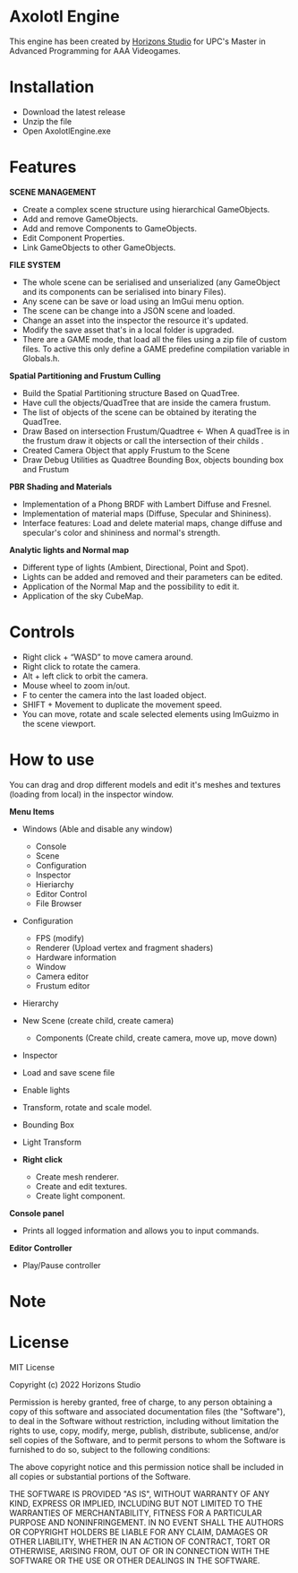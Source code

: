 # Axolotl Engine
This engine has been created by [Horizons Studio](https://github.com/Pre-SuperAwesomeEngine) for UPC's Master in Advanced Programming for AAA Videogames.

# Installation
- Download the latest release
- Unzip the file
- Open AxolotlEngine.exe

# Features

**SCENE MANAGEMENT**
- Create a complex scene structure using hierarchical GameObjects.
- Add and remove GameObjects.
- Add and remove Components to GameObjects. 
- Edit Component Properties.
- Link GameObjects to other GameObjects.

**FILE SYSTEM**
- The whole scene can be serialised and unserialized (any GameObject and its components can be serialised into binary Files).
- Any scene can be save or load using an ImGui menu option.
- The scene can be change into a JSON scene and loaded. 
- Change an asset into the inspector the resource it's updated. 
- Modify the save asset that's in a local folder is upgraded. 
- There are a GAME mode, that load all the files using a zip file of custom files. To active this only define a GAME predefine compilation variable in Globals.h.

**Spatial Partitioning and Frustum Culling**
- Build the Spatial Partitioning structure Based on QuadTree.
- Have cull the objects/QuadTree that are inside the camera frustum.
- The list of objects of the scene can be obtained by iterating the QuadTree.
- Draw Based on intersection Frustum/Quadtree <- When A quadTree is in the frustum draw it objects or call the intersection of their childs .
- Created Camera Object that apply Frustum to the Scene
- Draw Debug Utilities as Quadtree Bounding Box, objects bounding box and Frustum

**PBR Shading and Materials**
- Implementation of a Phong BRDF with Lambert Diffuse and Fresnel.
- Implementation of material maps (Diffuse, Specular and Shininess).
- Interface features: Load and delete material maps, change diffuse and specular's color and shininess and normal's strength. 

**Analytic lights and Normal map**
- Different type of lights (Ambient, Directional, Point and Spot).
- Lights can be added and removed and their parameters can be edited.
- Application of the Normal Map and the possibility to edit it.
- Application of the sky CubeMap. 

# Controls
- Right click + “WASD” to move camera around.
- Right click to rotate the camera.
- Alt + left click to orbit the camera.
- Mouse wheel to zoom in/out.
- F to center the camera into the last loaded object.
- SHIFT + Movement to duplicate the movement speed.
- You can move, rotate and scale selected elements using ImGuizmo in the scene viewport.

# How to use
You can drag and drop different models and edit it's meshes and textures (loading from local) in the inspector window. 

**Menu Items**
- Windows (Able and disable any window)
  - Console
  - Scene
  - Configuration
  - Inspector
  - Hieriarchy
  - Editor Control
  - File Browser
  
- Configuration
  - FPS (modify)
  - Renderer (Upload vertex and fragment shaders)
  - Hardware information
  - Window 
  - Camera editor
  - Frustum editor
 
 - Hierarchy
  - New Scene (create child, create camera)
    - Components (Create child, create camera, move up, move down)
 
 - Inspector 
  - Load and save scene file
  - Enable lights
  - Transform, rotate and scale model. 
  - Bounding Box
  - Light Transform
  - **Right click**
    - Create mesh renderer.
    - Create and edit textures. 
    - Create light component. 

**Console panel**
- Prints all logged information and allows you to input commands.

**Editor Controller**
- Play/Pause controller

# Note

# License

MIT License

Copyright (c) 2022 Horizons Studio

Permission is hereby granted, free of charge, to any person obtaining a copy of this software and associated documentation files (the "Software"), to deal in the Software without restriction, including without limitation the rights to use, copy, modify, merge, publish, distribute, sublicense, and/or sell copies of the Software, and to permit persons to whom the Software is furnished to do so, subject to the following conditions:

The above copyright notice and this permission notice shall be included in all copies or substantial portions of the Software.

THE SOFTWARE IS PROVIDED "AS IS", WITHOUT WARRANTY OF ANY KIND, EXPRESS OR IMPLIED, INCLUDING BUT NOT LIMITED TO THE WARRANTIES OF MERCHANTABILITY, FITNESS FOR A PARTICULAR PURPOSE AND NONINFRINGEMENT. IN NO EVENT SHALL THE AUTHORS OR COPYRIGHT HOLDERS BE LIABLE FOR ANY CLAIM, DAMAGES OR OTHER LIABILITY, WHETHER IN AN ACTION OF CONTRACT, TORT OR OTHERWISE, ARISING FROM, OUT OF OR IN CONNECTION WITH THE SOFTWARE OR THE USE OR OTHER DEALINGS IN THE SOFTWARE.






